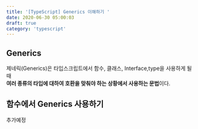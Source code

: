 ```yaml
---
title: '[TypeScript] Generics 이해하기 '
date: 2020-06-30 05:00:03
draft: true
category: 'typescript'
---
```


## Generics

제네릭(Generics)은 타입스크립트에서 함수, 클래스, Interface,type을 사용하게 될 때  
**여러 종류의 타입에 대하여 호환을 맞춰야 하는 상황에서 사용하는 문법**이다.

## 함수에서 Generics 사용하기

추가예정
